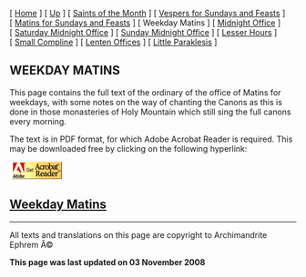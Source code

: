 \[ [Home](index.md) \] \[ [Up](horologion.md) \] \[ [Saints of the Month](saintsof.md) \] \[ [Vespers for Sundays and Feasts](vespers.md) \] \[ [Matins for Sundays and Feasts](mat-sun.md) \] \[ Weekday Matins \] \[ [Midnight Office](midnight_office.md) \] \[ [Saturday Midnight Office](saturday_midnight_office.md) \] \[ [Sunday Midnight Office](sunday_midnight_office.md) \] \[ [Lesser Hours](lesser_hours.md) \] \[ [Small Compline](small_compline.md) \] \[ [Lenten Offices](lenten_offices.md) \] \[ [Little Paraklesis](lit-parak.md) \]

WEEKDAY MATINS
--------------

This page contains the full text of the ordinary of the office of Matins for weekdays, with some notes on the way of chanting the Canons as this is done in those monasteries of Holy Mountain which still sing the full canons every morning.

The text is in PDF format, for which Adobe Acrobat Reader is required. This may be downloaded free by clicking on the following hyperlink:

<span style="mso-bidi-font-size: 10.0pt; font-family: Book Antiqua; Translating
Liturgy&lt;/a&gt;&lt;/span&gt;&lt;/font&gt;&lt;/p&gt;
&lt;p&gt;&lt;font size="> </span>

 [<img src="getacro.gif" width="88" height="31" />](http://www.adobe.com)

[Weekday Matins](Matheb.pdf)
----------------------------

------------------------------------------------------------------------

All texts and translations on this page are copyright to
Archimandrite Ephrem Â©

**This page was last updated on 03 November 2008**
